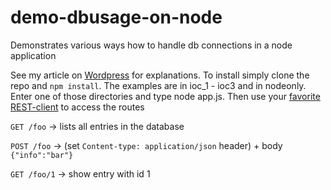 demo-dbusage-on-node
====================

Demonstrates various ways how to handle db connections in a node application

See my article on [Wordpress](http://stadolf.wordpress.com/2013/12/02/wiring-up-dependencies-in-node-js-wrap-up-of-my-best-practices-2/) for explanations. To install simply clone the repo and `npm install`. The examples are in ioc_1 - ioc3 and in nodeonly. Enter one of those directories and type node app.js. Then use your [favorite REST-client](http://www.getpostman.com/) to access the routes 

`GET /foo` -> lists all entries in the database

`POST /foo` -> (set `Content-type: application/json` header) + body `{"info":"bar"}`

`GET /foo/1` -> show entry with id 1



